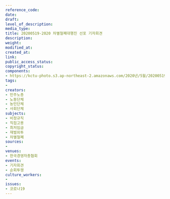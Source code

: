 ```yaml
---
reference_code: 
date: 
draft: 
level_of_description: 
media_type: 
title: 20200519-2020 차별철폐대행진 선포 기자회견
description: 
weight: 
modified_at: 
created_at: 
link: 
public_access_status: 
copyright_status: 
components:
- https://kctu-photo.s3.ap-northeast-2.amazonaws.com/2020년/5월/20200519-2020+차별철폐대행진+선포+기자회견/_BBS7952.jpg
tags:
- 
creators:
- 민주노총
- 노동단체
- 농민단체
- 사회단체
subjects:
- 비정규직
- 직접고용
- 최저임금
- 재벌외투
- 차별철폐
sources:
- 
venues:
- 한국경영자총협회
events:
- 기자회견
- 순회투쟁
culture_workers:
- 
issues:
- 코로나19
---
```

